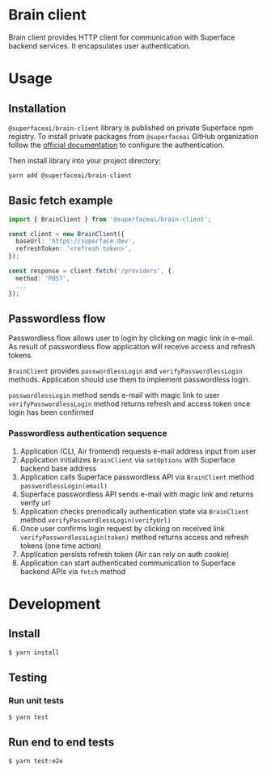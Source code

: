 # Brain client

Brain client provides HTTP client for communication with Superface backend services. It encapsulates user authentication.

# Usage

## Installation

`@superfaceai/brain-client` library is published on private Superface npm registry. To install private packages from `@superfaceai` GitHub organization follow the [official documentation](https://docs.github.com/en/free-pro-team@latest/packages/guides/configuring-npm-for-use-with-github-packages#authenticating-to-github-packages) to configure the authentication.

Then install library into your project directory:

```bash
yarn add @superfaceai/brain-client
```

## Basic fetch example

```ts
import { BrainClient } from '@superfaceai/brain-client';

const client = new BrainClient({
  baseUrl: 'https://superface.dev',
  refreshToken: '<refresh token>',
});

const response = client.fetch('/providers', {
  method: 'POST',
  ...
});
```

## Passwordless flow

Passwordless flow allows user to login by clicking on magic link in e-mail. As result of passwordless flow application will receive access and refresh tokens.

`BrainClient` provides `passwordlessLogin` and `verifyPasswordlessLogin` methods. Application should use them to implement passwordless login.

`passwordlessLogin` method sends e-mail with magic link to user
`verifyPasswordlessLogin` method returns refresh and access token once login has been confirmed

### Passwordless authentication sequence

1. Application (CLI, Air frontend) requests e-mail address input from user
2. Application initializes `BrainClient` via `setOptions` with Superface backend base address
3. Application calls Superface passwordless API via `BrainClient` method `passwordlessLogin(email)`
4. Superface passwordless API sends e-mail with magic link and returns verify url
5. Application checks preriodically authentication state via `BrainClient` method `verifyPasswordlessLogin(verifyUrl)`
6. Once user confirms login request by clicking on received link `verifyPasswordlessLogin(token)` method returns access and refresh tokens (one time action)
7. Application persists refresh token (Air can rely on auth cookie)
8. Application can start authenticated communication to Superface backend APIs via `fetch` method

# Development

## Install

```bash
$ yarn install
```

## Testing

### Run unit tests

```bash
$ yarn test
```

## Run end to end tests

```bash
$ yarn test:e2e
```

